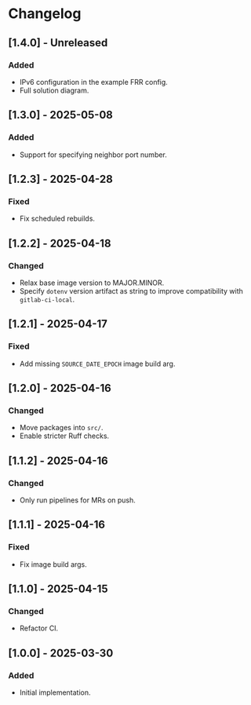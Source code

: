 # Changelog

## [1.4.0] - Unreleased

### Added

- IPv6 configuration in the example FRR config.
- Full solution diagram.

## [1.3.0] - 2025-05-08

### Added

- Support for specifying neighbor port number.

## [1.2.3] - 2025-04-28

### Fixed

- Fix scheduled rebuilds.

## [1.2.2] - 2025-04-18

### Changed

- Relax base image version to MAJOR.MINOR.
- Specify `dotenv` version artifact as string to improve compatibility with
  `gitlab-ci-local`.

## [1.2.1] - 2025-04-17

### Fixed

- Add missing `SOURCE_DATE_EPOCH` image build arg.

## [1.2.0] - 2025-04-16

### Changed

- Move packages into `src/`.
- Enable stricter Ruff checks.

## [1.1.2] - 2025-04-16

### Changed

- Only run pipelines for MRs on push.

## [1.1.1] - 2025-04-16

### Fixed

- Fix image build args.

## [1.1.0] - 2025-04-15

### Changed

- Refactor CI.

## [1.0.0] - 2025-03-30

### Added

- Initial implementation.
